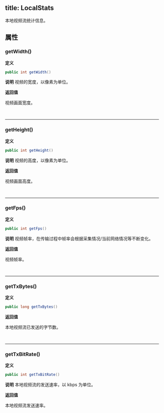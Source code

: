 title: LocalStats
---

本地视频流统计信息。



## 属性

### getWidth()

**定义**   

```java
public int getWidth()
```
**说明**
视频的宽度，以像素为单位。

**返回值**

视频画面宽度。

</br>

---

### getHeight()

**定义**   

```java
public int getHeight()
```
**说明**
视频的高度，以像素为单位。

**返回值**

视频画面高度。

</br>

---

### getFps()

**定义**   

```java
public int getFps()
```
**说明**
视频帧率，在传输过程中帧率会根据采集情况/当前网络情况等不断变化。

**返回值**

视频帧率。

</br>

---

### getTxBytes()

**定义**   

```java
public long getTxBytes()
```


**返回值**

本地视频流已发送的字节数。

</br>

---

### getTxBitRate()

**定义**   

```java
public int getTxBitRate()
```
**说明**
本地视频流的发送速率，以 kbps 为单位。

**返回值**

本地视频流发送速率。


